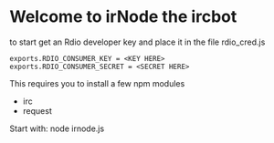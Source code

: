 # Welcome to irNode the ircbot #

to start get an Rdio developer key and place it in the file rdio_cred.js

    exports.RDIO_CONSUMER_KEY = <KEY HERE>
    exports.RDIO_CONSUMER_SECRET = <SECRET HERE>


This requires you to install a few npm modules
* irc
* request

Start with: 
    node irnode.js
